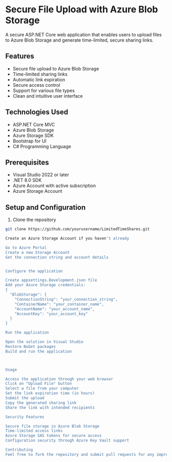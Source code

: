 # Secure File Upload with Azure Blob Storage

A secure ASP.NET Core web application that enables users to upload files to Azure Blob Storage and generate time-limited, secure sharing links.

## Features

- Secure file upload to Azure Blob Storage
- Time-limited sharing links
- Automatic link expiration
- Secure access control
- Support for various file types
- Clean and intuitive user interface

## Technologies Used

- ASP.NET Core MVC
- Azure Blob Storage
- Azure Storage SDK
- Bootstrap for UI
- C# Programming Language

## Prerequisites

- Visual Studio 2022 or later
- .NET 8.0 SDK
- Azure Account with active subscription
- Azure Storage Account

## Setup and Configuration

1. Clone the repository
```bash
git clone https://github.com/yourusername/LimitedTimeShares.git

Create an Azure Storage Account if you haven't already

Go to Azure Portal
Create a new Storage Account
Get the connection string and account details


Configure the application

Create appsettings.Development.json file
Add your Azure Storage credentials:
{
  "BlobStorage": {
    "ConnectionString": "your_connection_string",
    "ContainerName": "your_container_name",
    "AccountName": "your_account_name",
    "AccountKey": "your_account_key"
  }
}

Run the application

Open the solution in Visual Studio
Restore NuGet packages
Build and run the application



Usage

Access the application through your web browser
Click on "Upload File" button
Select a file from your computer
Set the link expiration time (in hours)
Submit the upload
Copy the generated sharing link
Share the link with intended recipients

Security Features

Secure file storage in Azure Blob Storage
Time-limited access links
Azure Storage SAS tokens for secure access
Configuration security through Azure Key Vault support

Contributing
Feel free to fork the repository and submit pull requests for any improvements.
